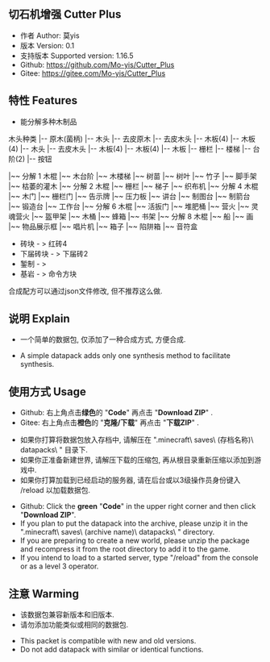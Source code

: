 ## 切石机增强 Cutter Plus
- 作者 Author: 莫yis
- 版本 Version: 0.1
- 支持版本 Supported version: 1.16.5
- Github: https://github.com/Mo-yis/Cutter_Plus
- Gitee: https://gitee.com/Mo-yis/Cutter_Plus

## 特性 Features
- 能分解多种木制品

木头种类
    |-- 原木(菌柄)
        |-- 木头
        |-- 去皮原木
            |-- 去皮木头
            |-- 木板(4)
        |-- 木板(4)
    |-- 木头
        |-- 去皮木头
            |-- 木板(4)
        |-- 木板(4)
    |-- 木板
        |-- 栅栏
        |-- 楼梯
        |-- 台阶(2)
        |-- 按钮

|~~ 分解 1 木棍
    |~~ 木台阶
    |~~ 木楼梯
    |~~ 树苗
    |~~ 树叶
    |~~ 竹子
    |~~ 脚手架
    |~~ 枯萎的灌木
|~~ 分解 2 木棍
    |~~ 栅栏
    |~~ 梯子
    |~~ 织布机
|~~ 分解 4 木棍
    |~~ 木门
    |~~ 栅栏门
    |~~ 告示牌
    |~~ 压力板
    |~~ 讲台
    |~~ 制图台
    |~~ 制箭台
    |~~ 锻造台
    |~~ 工作台
|~~ 分解 6 木棍
    |~~ 活扳门
    |~~ 堆肥桶
    |~~ 营火
    |~~ 灵魂营火
    |~~ 盔甲架
    |~~ 木桶
    |~~ 蜂箱
    |~~ 书架
|~~ 分解 8 木棍
    |~~ 船
    |~~ 画
    |~~ 物品展示框
    |~~ 唱片机
    |~~ 箱子
    |~~ 陷阱箱
    |~~ 音符盒



- 砖块 - > 红砖4
- 下届砖块 - > 下届砖2
- 錾制 - >
- 基岩 - > 命令方块


 合成配方可以通过json文件修改, 但不推荐这么做.
<p>



## 说明 Explain
- 一个简单的数据包, 仅添加了一种合成方式, 方便合成.

<p>

- A simple datapack adds only one synthesis method to facilitate synthesis.

## 使用方式 Usage
- Github: 右上角点击**绿色**的 "**Code**" 再点击 "**Download ZIP**" .
- Gitee: 右上角点击**橙色**的 "**克隆/下载**" 再点击 "**下载ZIP**" .

<p>

- 如果你打算将数据包放入存档中, 请解压在 ".minecraft\ saves\ (存档名称)\ datapacks\ " 目录下.
- 如果你正准备新建世界, 请解压下载的压缩包, 再从根目录重新压缩以添加到游戏中.
- 如果你打算加载到已经启动的服务器, 请在后台或以3级操作员身份键入 /reload 以加载数据包.

<p>

- Github: Click the **green** "**Code**" in the upper right corner and then click "**Download ZIP**".
- If you plan to put the datapack into the archive, please unzip it in the ".minecraft\ saves\ (archive name)\ datapacks\ " directory.
- If you are preparing to create a new world, please unzip the package and recompress it from the root directory to add it to the game.
- If you intend to load to a started server, type "/reload" from the console or as a level 3 operator.

## 注意 Warming
- 该数据包兼容新版本和旧版本.
- 请勿添加功能类似或相同的数据包.

<p>

- This packet is compatible with new and old versions.
- Do not add datapack with similar or identical functions.
